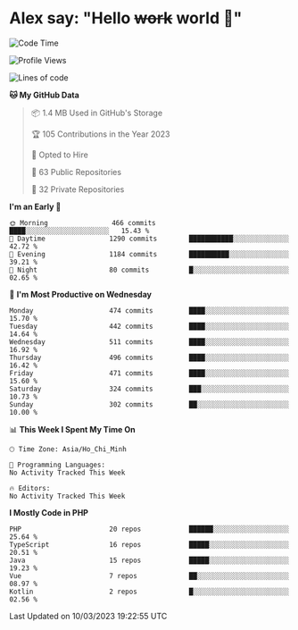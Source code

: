 # Alex say: "Hello ~~work~~ world 🐾"

<!--START_SECTION:waka-->
![Code Time](http://img.shields.io/badge/Code%20Time-839%20hrs%205%20mins-blue)

![Profile Views](http://img.shields.io/badge/Profile%20Views-0-blue)

![Lines of code](https://img.shields.io/badge/From%20Hello%20World%20I%27ve%20Written-30.5%20million%20lines%20of%20code-blue)

**🐱 My GitHub Data** 

> 📦 1.4 MB Used in GitHub's Storage 
 > 
> 🏆 105 Contributions in the Year 2023
 > 
> 💼 Opted to Hire
 > 
> 📜 63 Public Repositories 
 > 
> 🔑 32 Private Repositories 
 > 
**I'm an Early 🐤** 

```text
🌞 Morning                466 commits         ████░░░░░░░░░░░░░░░░░░░░░   15.43 % 
🌆 Daytime                1290 commits        ███████████░░░░░░░░░░░░░░   42.72 % 
🌃 Evening                1184 commits        ██████████░░░░░░░░░░░░░░░   39.21 % 
🌙 Night                  80 commits          █░░░░░░░░░░░░░░░░░░░░░░░░   02.65 % 
```
📅 **I'm Most Productive on Wednesday** 

```text
Monday                   474 commits         ████░░░░░░░░░░░░░░░░░░░░░   15.70 % 
Tuesday                  442 commits         ████░░░░░░░░░░░░░░░░░░░░░   14.64 % 
Wednesday                511 commits         ████░░░░░░░░░░░░░░░░░░░░░   16.92 % 
Thursday                 496 commits         ████░░░░░░░░░░░░░░░░░░░░░   16.42 % 
Friday                   471 commits         ████░░░░░░░░░░░░░░░░░░░░░   15.60 % 
Saturday                 324 commits         ███░░░░░░░░░░░░░░░░░░░░░░   10.73 % 
Sunday                   302 commits         ██░░░░░░░░░░░░░░░░░░░░░░░   10.00 % 
```


📊 **This Week I Spent My Time On** 

```text
🕑︎ Time Zone: Asia/Ho_Chi_Minh

💬 Programming Languages: 
No Activity Tracked This Week

🔥 Editors: 
No Activity Tracked This Week
```

**I Mostly Code in PHP** 

```text
PHP                      20 repos            ██████░░░░░░░░░░░░░░░░░░░   25.64 % 
TypeScript               16 repos            █████░░░░░░░░░░░░░░░░░░░░   20.51 % 
Java                     15 repos            █████░░░░░░░░░░░░░░░░░░░░   19.23 % 
Vue                      7 repos             ██░░░░░░░░░░░░░░░░░░░░░░░   08.97 % 
Kotlin                   2 repos             █░░░░░░░░░░░░░░░░░░░░░░░░   02.56 % 
```




 Last Updated on 10/03/2023 19:22:55 UTC
<!--END_SECTION:waka-->
